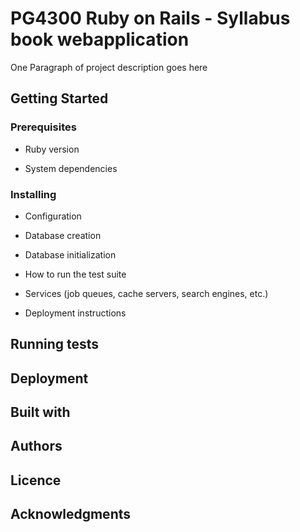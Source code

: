# PG4300 Ruby on Rails - Syllabus book webapplication

One Paragraph of project description goes here

## Getting Started

### Prerequisites

* Ruby version

* System dependencies

### Installing

* Configuration

* Database creation

* Database initialization

* How to run the test suite

* Services (job queues, cache servers, search engines, etc.)

* Deployment instructions


## Running tests

## Deployment

## Built with

## Authors

## Licence

## Acknowledgments
